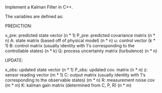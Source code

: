 Implement a Kalman Filter in C++.

The variables are defined as:

PREDICTION:

x_pre: predicted state vector (n * 1)
P_pre: predicted covariance matrix (n * n)
A: state matrix (based off of physical model) (n * n)
u: control vector (k * 1)
B: control matrix (usually identity with 1's corresponding to the controllable states) (n * k)
Q: process uncertainty matrix (turbulence) (n * n)

UPDATE:

x_obs: updated state vector (n * 1)
P_obs: updated cov. matrix (n * n)
z:  sensor reading vector (m * 1)
C: output matrix (usually identity with 1's corresponding to the observable states) (m * n)
R: measurement noise cov (m * m)
K: kalman gain matrix (determined from C, P, R) (n * m)


